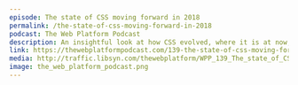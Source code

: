 ```yaml
---
episode: The state of CSS moving forward in 2018
permalink: /the-state-of-css-moving-forward-in-2018
podcast: The Web Platform Podcast
description: An insightful look at how CSS evolved, where it is at now, and the direction it is taking.
link: https://thewebplatformpodcast.com/139-the-state-of-css-moving-forward-in-2018
media: http://traffic.libsyn.com/thewebplatform/WPP_139_The_state_of_CSS.mp3
image: the_web_platform_podcast.png
---
```

